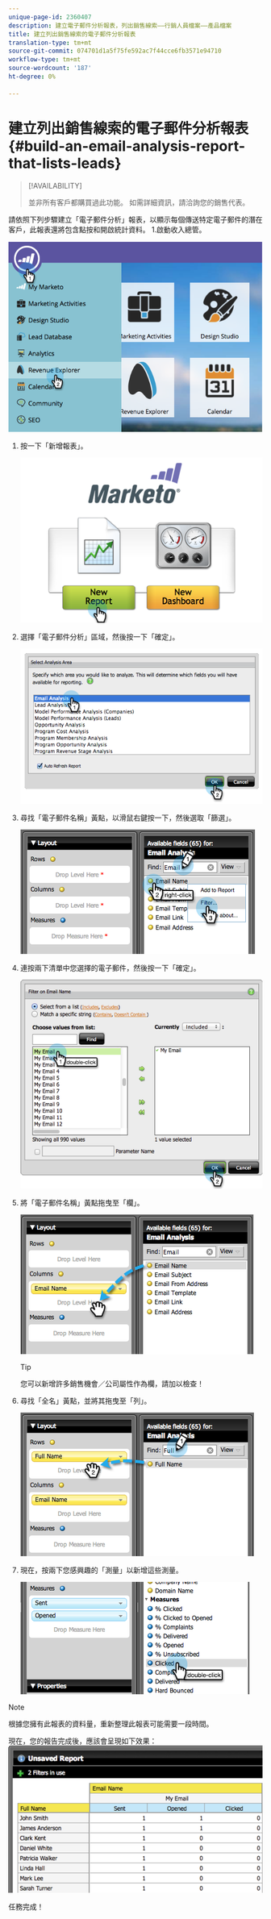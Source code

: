 ```yaml
---
unique-page-id: 2360407
description: 建立電子郵件分析報表，列出銷售線索——行銷人員檔案——產品檔案
title: 建立列出銷售線索的電子郵件分析報表
translation-type: tm+mt
source-git-commit: 074701d1a5f75fe592ac7f44cce6fb3571e94710
workflow-type: tm+mt
source-wordcount: '187'
ht-degree: 0%

---
```



# 建立列出銷售線索的電子郵件分析報表{#build-an-email-analysis-report-that-lists-leads}

>[!AVAILABILITY]
>
>
>並非所有客戶都購買過此功能。 如需詳細資訊，請洽詢您的銷售代表。

請依照下列步驟建立「電子郵件分析」報表，以顯示每個傳送特定電子郵件的潛在客戶，此報表還將包含點按和開啟統計資料。 1.啟動收入總管。

![](assets/image2014-9-17-19-3a12-3a54.png)

1. 按一下「新增報表」。

   ![](assets/image2014-9-17-19-3a13-3a1.png)

1. 選擇「電子郵件分析」區域，然後按一下「確定」。

   ![](assets/image2014-9-17-19-3a14-3a0.png)

1. 尋找「電子郵件名稱」黃點，以滑鼠右鍵按一下，然後選取「篩選」。

   ![](assets/image2014-9-17-19-3a14-3a6.png)

1. 連按兩下清單中您選擇的電子郵件，然後按一下「確定」。

   ![](assets/image2014-9-17-19-3a14-3a11.png)

1. 將「電子郵件名稱」黃點拖曳至「欄」。

   ![](assets/image2014-9-17-19-3a15-3a0.png)

   >[!TIP]
   >
   >您可以新增許多銷售機會／公司屬性作為欄，請加以檢查！

1. 尋找「全名」黃點，並將其拖曳至「列」。

   ![](assets/image2014-9-17-19-3a15-3a32.png)

1. 現在，按兩下您感興趣的「測量」以新增這些測量。

   ![](assets/image2014-9-17-19-3a15-3a47.png)

>[!NOTE]
>
>根據您擁有此報表的資料量，重新整理此報表可能需要一段時間。

現在，您的報告完成後，應該會呈現如下效果：   ![](assets/image2014-9-17-19-3a16-3a39.png)

任務完成！
